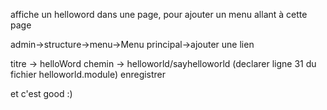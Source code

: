 affiche un helloword dans une page, pour ajouter un menu allant à cette page

admin->structure->menu->Menu principal->ajouter une lien

titre -> helloWord
chemin -> helloworld/sayhelloworld (declarer ligne 31 du fichier helloworld.module)
enregistrer

et c'est good :)
